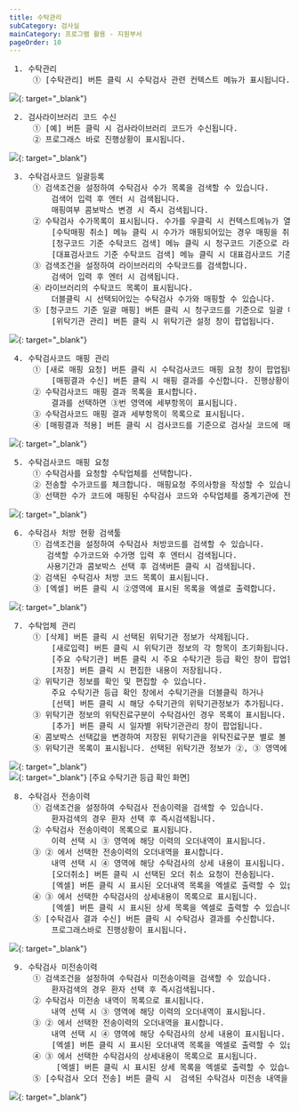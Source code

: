 ```yaml
---
title: 수탁관리
subCategory: 검사실
mainCategory: 프로그램 활용 - 지원부서
pageOrder: 10
---
```



<pre>
 <t2><bold>1. 수탁관리</bold></t2>
     ① [수탁관리] 버튼 클릭 시 수탁검사 관련 컨텍스트 메뉴가 표시됩니다.
</pre>

[![](/images/{{page.url}}_1.png)](/images/{{page.url}}_1.png){: target="_blank"}

<pre>
 <t2><bold>2. 검사라이브러리 코드 수신</bold></t2>
     ① [예] 버튼 클릭 시 검사라이브러리 코드가 수신됩니다.
     ② 프로그래스 바로 진행상황이 표시됩니다.
</pre>
[![](/images/{{page.url}}_2.png)](/images/{{page.url}}_2_1.png){: target="_blank"}

<pre>
 <t2><bold>3. 수탁검사코드 일괄등록</bold></t2>
     ① 검색조건을 설정하여 수탁검사 수가 목록을 검색할 수 있습니다.
         검색어 입력 후 엔터 시 검색됩니다. 
         매핑여부 콤보박스 변경 시 즉시 검색됩니다.
     ② 수탁검사 수가목록이 표시됩니다. 수가를 우클릭 시 컨텍스트메뉴가 열립니다.
         [수탁매핑 취소] 메뉴 클릭 시 수가가 매핑되어있는 경우 매핑을 취소합니다.
         [청구코드 기준 수탁코드 검색] 메뉴 클릭 시 청구코드 기준으로 라이브러리의 수탁코드를 검색합니다.
         [대표검사코드 기준 수탁코드 검색] 메뉴 클릭 시 대표검사코드 기준으로 라이브러리의 수탁코드를 검색합니다.
     ③ 검색조건을 설정하여 라이브러리의 수탁코드를 검색합니다. 
         검색어 입력 후 엔터 시 검색됩니다.
     ④ 라이브러리의 수탁코드 목록이 표시됩니다. 
         더블클릭 시 선택되어있는 수탁검사 수가와 매핑할 수 있습니다.
     ⑤ [청구코드 기준 일괄 매핑] 버튼 클릭 시 청구코드를 기준으로 일괄 매핑됩니다.
         [위탁기관 관리] 버튼 클릭 시 위탁기관 설정 창이 팝업됩니다.
</pre>

[![](/images/{{page.url}}_3.png)](/images/{{page.url}}_3.png){: target="_blank"}

<pre>
 <t2><bold>4. 수탁검사코드 매핑 관리</bold></t2>
     ① [새로 매핑 요청] 버튼 클릭 시 수탁검사코드 매핑 요청 창이 팝업됩니다.
         [매핑결과 수신] 버튼 클릭 시 매핑 결과를 수신합니다. 진행상황이 프로그래스바로 표시됩니다.
     ② 수탁검사코드 매핑 결과 목록을 표시합니다.
         결과를 선택하면 ③번 영역에 세부항목이 표시됩니다.
     ③ 수탁검사코드 매핑 결과 세부항목이 목록으로 표시됩니다.
     ④ [매핑결과 적용] 버튼 클릭 시 검사코드를 기준으로 검사실 코드에 매핑 결과가 적용됩니다.
</pre>

[![](/images/{{page.url}}_4.png)](/images/{{page.url}}_4.png){: target="_blank"}

<pre>
 <t2><bold>5. 수탁검사코드 매핑 요청</bold></t2>
     ① 수탁검사를 요청할 수탁업체를 선택합니다.
     ② 전송할 수가코드를 체크합니다. 매핑요청 주의사항을 작성할 수 있습니다.
     ③ 선택한 수가 코드에 매핑된 수탁검사 코드와 수탁업체를 중계기관에 전송합니다.
</pre>

[![](/images/{{page.url}}_5.png)](/images/{{page.url}}_5.png){: target="_blank"}

<pre>
 <t2><bold>6. 수탁검사 처방 현황 검색툴</bold></t2>
     ① 검색조건을 설정하여 수탁검사 처방코드를 검색할 수 있습니다.
        검색할 수가코드와 수가명 입력 후 엔터시 검색됩니다.
        사용기간과 콤보박스 선택 후 검색버튼 클릭 시 검색됩니다.
     ② 검색된 수탁검사 처방 코드 목록이 표시됩니다.
     ③ [엑셀] 버튼 클릭 시 ②영역에 표시된 목록을 엑셀로 출력합니다.
</pre>

[![](/images/{{page.url}}_6.png)](/images/{{page.url}}_6.png){: target="_blank"}

<pre>
 <t2><bold>7. 수탁업체 관리</bold></t2>
     ① [삭제] 버튼 클릭 시 선택된 위탁기관 정보가 삭제됩니다.
         [새로입력] 버튼 클릭 시 위탁기관 정보의 각 항목이 초기화됩니다.
         [주요 수탁기관] 버튼 클릭 시 주요 수탁기관 등급 확인 창이 팝업됩니다.
         [저장] 버튼 클릭 시 편집한 내용이 저장됩니다.
     ② 위탁기관 정보를 확인 및 편집할 수 있습니다. 
         주요 수탁기관 등급 확인 창에서 수탁기관을 더블클릭 하거나 
         [선택] 버튼 클릭 시 해당 수탁기관의 위탁기관정보가 추가됩니다.
     ③ 위탁기관 정보의 위탁진료구분이 수탁검사인 경우 목록이 표시됩니다.
         [추가] 버튼 클릭 시 일자별 위탁기관관리 창이 팝업됩니다. 
     ④ 콤보박스 선택값을 변경하여 저장된 위탁기관을 위탁진료구분 별로 볼 수 있습니다.
     ⑤ 위탁기관 목록이 표시됩니다. 선택된 위탁기관 정보가 ②, ③ 영역에 표시됩니다.
</pre>

[![](/images/{{page.url}}_7_1.png)](/images/{{page.url}}_7.png){: target="_blank"}
<br/> 
[![](/images/{{page.url}}_7_2.png)](/images/{{page.url}}_7.png){: target="_blank"}
[주요 수탁기관 등급 확인 화면]

<pre>
 <t2><bold>8. 수탁검사 전송이력</bold></t2>
     ① 검색조건을 설정하여 수탁검사 전송이력을 검색할 수 있습니다.
         환자검색의 경우 환자 선택 후 즉시검색됩니다.
     ② 수탁검사 전송이력이 목록으로 표시됩니다.
         이력 선택 시 ③ 영역에 해당 이력의 오더내역이 표시됩니다.
     ③ ② 에서 선택한 전송이력의 오더내역을 표시합니다.
         내역 선택 시 ④ 영역에 해당 수탁검사의 상세 내용이 표시됩니다.
         [오더취소] 버튼 클릭 시 선택된 오더 취소 요청이 전송됩니다.
         [엑셀] 버튼 클릭 시 표시된 오더내역 목록을 엑셀로 출력할 수 있습니다. 
     ④ ③ 에서 선택한 수탁검사의 상세내용이 목록으로 표시됩니다.
         [엑셀] 버튼 클릭 시 표시된 상세 목록을 엑셀로 출력할 수 있습니다. 
     ⑤ [수탁검사 결과 수신] 버튼 클릭 시 수탁검사 결과를 수신합니다.
         프로그래스바로 진행상황이 표시됩니다.
</pre>

[![](/images/{{page.url}}_8.png)](/images/{{page.url}}_8.png){: target="_blank"}

<pre>
 <t2><bold>9. 수탁검사 미전송이력</bold></t2>
     ① 검색조건을 설정하여 수탁검사 미전송이력을 검색할 수 있습니다.
         환자검색의 경우 환자 선택 후 즉시검색됩니다.
     ② 수탁검사 미전송 내역이 목록으로 표시됩니다.
         내역 선택 시 ③ 영역에 해당 이력의 오더내역이 표시됩니다.
     ③ ② 에서 선택한 전송이력의 오더내역을 표시합니다.
         내역 선택 시 ④ 영역에 해당 수탁검사의 상세 내용이 표시됩니다.
         [엑셀] 버튼 클릭 시 표시된 오더내역 목록을 엑셀로 출력할 수 있습니다. 
     ④ ③ 에서 선택한 수탁검사의 상세내용이 목록으로 표시됩니다.
          [엑셀] 버튼 클릭 시 표시된 상세 목록을 엑셀로 출력할 수 있습니다.
     ⑤ [수탁검사 오더 전송] 버튼 클릭 시  검색된 수탁검사 미전송 내역을 모두 전송합니다.
</pre>

[![](/images/{{page.url}}_9.png)](/images/{{page.url}}_9.png){: target="_blank"}




